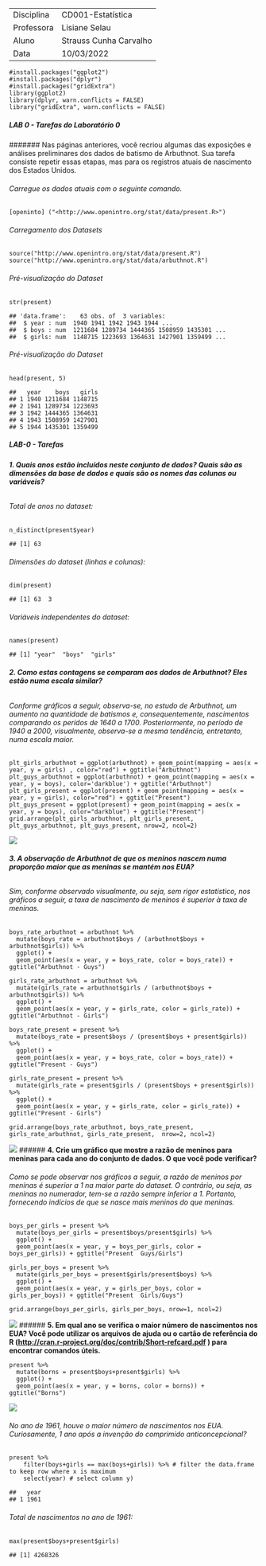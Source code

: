 <table>
<tbody>
<tr class="odd">
<td>Disciplina</td>
<td>CD001-Estatística</td>
</tr>
<tr class="even">
<td>Professora</td>
<td>Lisiane Selau</td>
</tr>
<tr class="odd">
<td>Aluno</td>
<td>Strauss Cunha Carvalho</td>
</tr>
<tr class="even">
<td>Data</td>
<td>10/03/2022</td>
</tr>
</tbody>
</table>

    #install.packages("ggplot2")
    #install.packages("dplyr")
    #install.packages("gridExtra")
    library(ggplot2)
    library(dplyr, warn.conflicts = FALSE)
    library("gridExtra", warn.conflicts = FALSE)

##### **LAB 0** - Tarefas do Laboratório 0

####### Nas páginas anteriores, você recriou algumas das exposições e análises preliminares dos dados de batismo de Arbuthnot. Sua tarefa consiste repetir essas etapas, mas para os registros atuais de nascimento dos Estados Unidos.

###### Carregue os dados atuais com o seguinte comando.

    [openinto] ("<http://www.openintro.org/stat/data/present.R>")

###### Carregamento dos Datasets

    source("http://www.openintro.org/stat/data/present.R")
    source("http://www.openintro.org/stat/data/arbuthnot.R")

###### Pré-visualização do Dataset

    str(present)

    ## 'data.frame':    63 obs. of  3 variables:
    ##  $ year : num  1940 1941 1942 1943 1944 ...
    ##  $ boys : num  1211684 1289734 1444365 1508959 1435301 ...
    ##  $ girls: num  1148715 1223693 1364631 1427901 1359499 ...

###### Pré-visualização do Dataset

    head(present, 5)

    ##   year    boys   girls
    ## 1 1940 1211684 1148715
    ## 2 1941 1289734 1223693
    ## 3 1942 1444365 1364631
    ## 4 1943 1508959 1427901
    ## 5 1944 1435301 1359499

##### **LAB-0** - Tarefas

###### **1. Quais anos estão incluídos neste conjunto de dados? Quais são as dimensões da base de dados e quais são os nomes das colunas ou variáveis?**

###### Total de anos no dataset:

    n_distinct(present$year)

    ## [1] 63

###### Dimensões do dataset (linhas e colunas):

    dim(present)

    ## [1] 63  3

###### Variáveis independentes do dataset:

    names(present)

    ## [1] "year"  "boys"  "girls"

###### **2. Como estas contagens se comparam aos dados de Arbuthnot? Eles estão numa escala similar?**

###### Conforme gráficos a seguir, observa-se, no estudo de Arbuthnot, um aumento na quantidade de batismos e, consequentemente, nascimentos comparando os perídos de 1640 a 1700. Posteriormente, no período de 1940 a 2000, visualmente, observa-se a mesma tendência, entretanto, numa escala maior.

    plt_girls_arbuthnot = ggplot(arbuthnot) + geom_point(mapping = aes(x = year, y = girls) , color="red") + ggtitle("Arbuthnot") 
    plt_guys_arbuthnot = ggplot(arbuthnot) + geom_point(mapping = aes(x = year, y = boys), color='darkblue') + ggtitle("Arbuthnot")
    plt_girls_present = ggplot(present) + geom_point(mapping = aes(x = year, y = girls), color="red") + ggtitle("Present")
    plt_guys_present = ggplot(present) + geom_point(mapping = aes(x = year, y = boys), color="darkblue") + ggtitle("Present")
    grid.arrange(plt_girls_arbuthnot, plt_girls_present, plt_guys_arbuthnot, plt_guys_present, nrow=2, ncol=2)

![](ufrgs-estatistica-strauss-lab00_files/figure-markdown_strict/unnamed-chunk-8-1.png)

###### **3. A observação de Arbuthnot de que os meninos nascem numa proporção maior que as meninas se mantém nos EUA?**

###### Sim, conforme observado visualmente, ou seja, sem rigor estatístico, nos gráficos a seguir, a taxa de nascimento de meninos é superior à taxa de meninas.

    boys_rate_arbuthnot = arbuthnot %>%
      mutate(boys_rate = arbuthnot$boys / (arbuthnot$boys + arbuthnot$girls)) %>% 
      ggplot() +
      geom_point(aes(x = year, y = boys_rate, color = boys_rate)) + ggtitle("Arbuthnot - Guys")

    girls_rate_arbuthnot = arbuthnot %>%
      mutate(girls_rate = arbuthnot$girls / (arbuthnot$boys + arbuthnot$girls)) %>% 
      ggplot() +
      geom_point(aes(x = year, y = girls_rate, color = girls_rate)) + ggtitle("Arbuthnot - Girls")

    boys_rate_present = present %>%
      mutate(boys_rate = present$boys / (present$boys + present$girls)) %>% 
      ggplot() +
      geom_point(aes(x = year, y = boys_rate, color = boys_rate)) + ggtitle("Present - Guys")

    girls_rate_present = present %>%
      mutate(girls_rate = present$girls / (present$boys + present$girls)) %>% 
      ggplot() +
      geom_point(aes(x = year, y = girls_rate, color = girls_rate)) + ggtitle("Present - Girls")

    grid.arrange(boys_rate_arbuthnot, boys_rate_present, girls_rate_arbuthnot, girls_rate_present,  nrow=2, ncol=2)

![](ufrgs-estatistica-strauss-lab00_files/figure-markdown_strict/unnamed-chunk-9-1.png)
\###### **4. Crie um gráfico que mostre a razão de meninos para meninas
para cada ano do conjunto de dados. O que você pode verificar?**

###### Como se pode observar nos gráficos a seguir, a razão de meninos por meninas é superior a 1 na maior parte do dataset. O contrário, ou seja, as meninas no numerador, tem-se a razão sempre inferior a 1. Portanto, fornecendo indícios de que se nasce mais meninos do que meninas.

    boys_per_girls = present %>%
      mutate(boys_per_girls = present$boys/present$girls) %>% 
      ggplot() +
      geom_point(aes(x = year, y = boys_per_girls, color = boys_per_girls)) + ggtitle("Present  Guys/Girls")

    girls_per_boys = present %>%
      mutate(girls_per_boys = present$girls/present$boys) %>% 
      ggplot() +
      geom_point(aes(x = year, y = girls_per_boys, color = girls_per_boys)) + ggtitle("Present  Girls/Guys")

    grid.arrange(boys_per_girls, girls_per_boys, nrow=1, ncol=2)

![](ufrgs-estatistica-strauss-lab00_files/figure-markdown_strict/unnamed-chunk-10-1.png)
\###### **5. Em qual ano se verifica o maior número de nascimentos nos
EUA? Você pode utilizar os arquivos de ajuda ou o cartão de referência
do R (<http://cran.r-project.org/doc/contrib/Short-refcard.pdf> ) para
encontrar comandos úteis.**

    present %>%
      mutate(borns = present$boys+present$girls) %>% 
      ggplot() +
      geom_point(aes(x = year, y = borns, color = borns)) + ggtitle("Borns")

![](ufrgs-estatistica-strauss-lab00_files/figure-markdown_strict/unnamed-chunk-11-1.png)

###### No ano de 1961, houve o maior número de nascimentos nos EUA. Curiosamente, 1 ano após a invenção do comprimido anticoncepcional?

    present %>% 
        filter(boys+girls == max(boys+girls)) %>% # filter the data.frame to keep row where x is maximum
        select(year) # select column y)

    ##   year
    ## 1 1961

###### Total de nascimentos no ano de 1961:

    max(present$boys+present$girls)

    ## [1] 4268326
